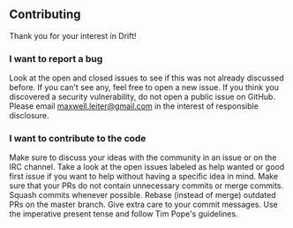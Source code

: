 ## Contributing

Thank you for your interest in Drift!

### I want to report a bug

Look at the open and closed issues to see if this was not already discussed before. If you can't see any, feel free to open a new issue.
If you think you discovered a security vulnerability, do not open a public issue on GitHub. Please email maxwell.leiter@gmail.com in the interest of responsible disclosure.

### I want to contribute to the code

Make sure to discuss your ideas with the community in an issue or on the IRC channel.
Take a look at the open issues labeled as help wanted or good first issue if you want to help without having a specific idea in mind.
Make sure that your PRs do not contain unnecessary commits or merge commits. Squash commits whenever possible.
Rebase (instead of merge) outdated PRs on the master branch.
Give extra care to your commit messages. Use the imperative present tense and follow Tim Pope's guidelines.
